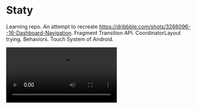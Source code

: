 # Staty
Learning repo. An attempt to recreate https://dribbble.com/shots/3266096--16-Dashboard-Navigation. Fragment Transition API. CoordinatorLayout trying. Behaviors. Touch System of Android.

![](DashVideo.mp4)
